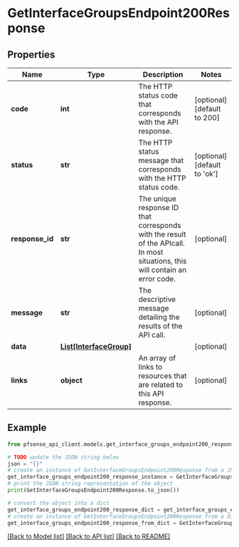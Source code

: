 # GetInterfaceGroupsEndpoint200Response


## Properties

Name | Type | Description | Notes
------------ | ------------- | ------------- | -------------
**code** | **int** | The HTTP status code that corresponds with the API response. | [optional] [default to 200]
**status** | **str** | The HTTP status message that corresponds with the HTTP status code. | [optional] [default to 'ok']
**response_id** | **str** | The unique response ID that corresponds with the result of the APIcall. In most situations, this will contain an error code. | [optional] 
**message** | **str** | The descriptive message detailing the results of the API call. | [optional] 
**data** | [**List[InterfaceGroup]**](InterfaceGroup.md) |  | [optional] 
**links** | **object** | An array of links to resources that are related to this API response. | [optional] 

## Example

```python
from pfsense_api_client.models.get_interface_groups_endpoint200_response import GetInterfaceGroupsEndpoint200Response

# TODO update the JSON string below
json = "{}"
# create an instance of GetInterfaceGroupsEndpoint200Response from a JSON string
get_interface_groups_endpoint200_response_instance = GetInterfaceGroupsEndpoint200Response.from_json(json)
# print the JSON string representation of the object
print(GetInterfaceGroupsEndpoint200Response.to_json())

# convert the object into a dict
get_interface_groups_endpoint200_response_dict = get_interface_groups_endpoint200_response_instance.to_dict()
# create an instance of GetInterfaceGroupsEndpoint200Response from a dict
get_interface_groups_endpoint200_response_from_dict = GetInterfaceGroupsEndpoint200Response.from_dict(get_interface_groups_endpoint200_response_dict)
```
[[Back to Model list]](../README.md#documentation-for-models) [[Back to API list]](../README.md#documentation-for-api-endpoints) [[Back to README]](../README.md)


